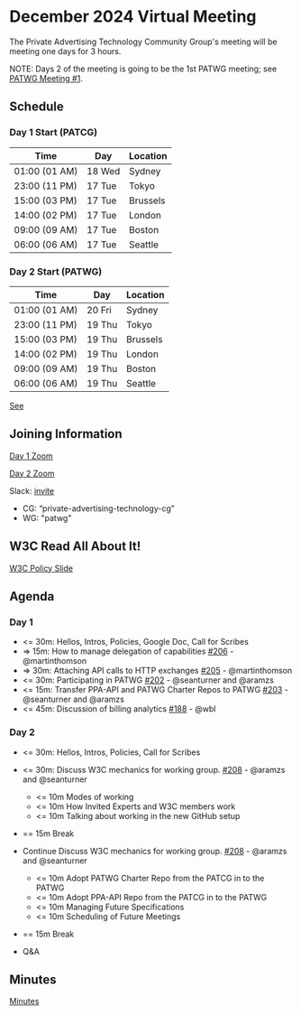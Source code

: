 # December 2024 Virtual Meeting

The Private Advertising Technology Community Group's meeting will be meeting one days for 3 hours.

NOTE: Days 2 of the meeting is going to be the 1st PATWG meeting; see [PATWG Meeting #1](https://github.com/w3c/patwg/issues/1).

## Schedule

### Day 1 Start (PATCG)

| Time          | Day    | Location      |
| ------------- | ------ | ------------- |
| 01:00 (01 AM) | 18 Wed | Sydney        |
| 23:00 (11 PM) | 17 Tue | Tokyo         |
| 15:00 (03 PM) | 17 Tue | Brussels      |
| 14:00 (02 PM) | 17 Tue | London        |
| 09:00 (09 AM) | 17 Tue | Boston        |
| 06:00 (06 AM) | 17 Tue | Seattle       |

### Day 2 Start (PATWG)

| Time          | Day    | Location      |
| ------------- | ------ | ------------- |
| 01:00 (01 AM) | 20 Fri | Sydney        |
| 23:00 (11 PM) | 19 Thu | Tokyo         |
| 15:00 (03 PM) | 19 Thu | Brussels      |
| 14:00 (02 PM) | 19 Thu | London        |
| 09:00 (09 AM) | 19 Thu | Boston        |
| 06:00 (06 AM) | 19 Thu | Seattle       |

[See](https://github.com/w3c/patwg/issues/1)

## Joining Information

[Day 1 Zoom](https://w3c.zoom.us/j/82659868398?pwd=R2wyMlVzVGcwcmZJb1BpZmdDc2crUT09)

[Day 2 Zoom](https://w3c.zoom.us/j/87272624750?pwd=ewS0OqZn3GyJLiphD96R1X8wXPbNtv.1)

Slack: [invite](https://www.w3.org/slack-w3ccommunity-invite)
* CG: “private-advertising-technology-cg”
* WG: "patwg"
  
## W3C Read All About It!

[W3C Policy Slide](https://github.com/patcg/meetings/blob/main/W3C%20Read%20All%20About%20It!.pdf)

## Agenda

### Day 1

- <= 30m: Hellos, Intros, Policies, Google Doc, Call for Scribes
- => 15m: How to manage delegation of capabilities [#206](https://github.com/patcg/meetings/issues/206) - @martinthomson
- => 30m: Attaching API calls to HTTP exchanges [#205](https://github.com/patcg/meetings/issues/205) - @martinthomson
- <= 30m: Participating in PATWG [#202](https://github.com/patcg/meetings/issues/202) - @seanturner and @aramzs
- <= 15m: Transfer PPA-API and PATWG Charter Repos to PATWG [#203](https://github.com/patcg/meetings/issues/203) - @seanturner and @aramzs
- <= 45m: Discussion of billing analytics [#188](https://github.com/patcg/meetings/issues/188) - @wbl

### Day 2

- <= 30m: Hellos, Intros, Policies, Call for Scribes
- <= 30m: Discuss W3C mechanics for working group. [#208](https://github.com/w3c/patwg/issues/1) - @aramzs and @seanturner
  - <= 10m Modes of working
  - <= 10m How Invited Experts and W3C members work
  - <= 10m Talking about working in the new GitHub setup

- == 15m Break 

- Continue Discuss W3C mechanics for working group. [#208](https://github.com/w3c/patwg/issues/1) - @aramzs and @seanturner
  - <= 10m Adopt PATWG Charter Repo from the PATCG in to the PATWG
  - <= 10m Adopt PPA-API Repo from the PATCG in to the PATWG
  - <= 10m Managing Future Specifications
  - <= 10m Scheduling of Future Meetings
- == 15m Break
- Q&A

## Minutes

[Minutes](https://docs.google.com/document/d/1rvpCaGxJKJo5kLXKIoqCHKqWK-oKMDnI1GEG49DAGGE/edit?usp=sharing)
